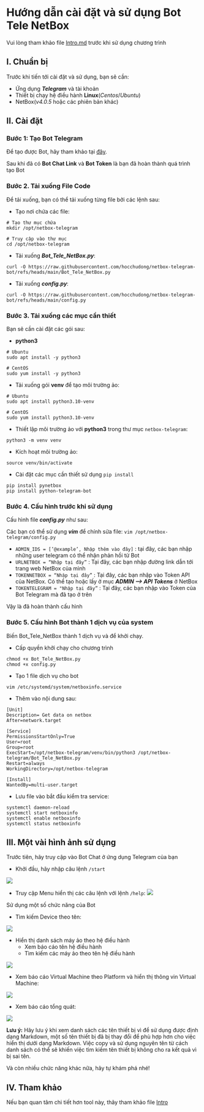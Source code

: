 # Hướng dẫn cài đặt và sử dụng Bot Tele NetBox
Vui lòng tham khảo file [Intro.md](https://github.com/hocchudong/netbox-telegram-bot/blob/main/Intro.md) trước khi sử dụng chương trình
## I. Chuẩn bị
Trước khi tiến tới cài đặt và sử dụng, bạn sẽ cần:
- Ứng dụng ***Telegram*** và tài khoản
- Thiết bị chạy hệ điều hành **Linux**(*Centos*/*Ubuntu*)
- NetBox(*v4.0.5* hoặc các phiên bản khác)
## II. Cài đặt
### Bước 1: Tạo Bot Telegram
Để tạo được Bot, hãy tham khảo tại [đây](https://core.telegram.org/bots#how-do-i-create-a-bot).

Sau khi đã có **Bot Chat Link** và **Bot Token** là bạn đã hoàn thành quá trình tạo Bot

### Bước 2. Tải xuống File Code
Để tải xuống, bạn có thể tải xuống từng file bởi các lệnh sau:
- Tạo nơi chứa các file:
```
# Tạo thư mục chứa 
mkdir /opt/netbox-telegram

# Truy cập vào thư mục
cd /opt/netbox-telegram
```
- Tải xuống ***Bot_Tele_NetBox.py***:
```
curl -O https://raw.githubusercontent.com/hocchudong/netbox-telegram-bot/refs/heads/main/Bot_Tele_NetBox.py
```
- Tải xuống ***config.py***:  
```
curl -O https://raw.githubusercontent.com/hocchudong/netbox-telegram-bot/refs/heads/main/config.py
```

### Bước 3. Tải xuống các mục cần thiết
Bạn sẽ cần cài đặt các gói sau:
- **python3**
```
# Ubuntu
sudo apt install -y python3

# CentOS
sudo yum install -y python3
```
- Tải xuống gói **venv** để tạo môi trường ảo:
```
# Ubuntu
sudo apt install python3.10-venv

# CentOS
sudo yum install python3.10-venv
```
- Thiết lập môi trường ảo với **python3** trong thư mục `netbox-telegram`:
```
python3 -m venv venv
```

- Kích hoạt môi trường ảo:
```
source venv/bin/activate
```
- Cài đặt các mục cần thiết sử dụng `pip install`
```
pip install pynetbox
pip install python-telegram-bot
```

### Bước 4. Cấu hình trước khi sử dụng

Cấu hình file ***config.py*** như sau:

Các bạn có thể sử dụng ***vim*** để chính sửa file:  `vim /opt/netbox-telegram/config.py` 

- `ADMIN_IDS = [’@example’, Nhập thêm vào đây]` : tại đây, các bạn nhập những user telegram có thể nhận phản hồi từ Bot
- `URLNETBOX = “Nhập tại đây”` : Tại đây, các bạn nhập đường link dẫn tới trang web NetBox của mình
- `TOKENNETBOX = “Nhập tại đây”` : Tại đây, các bạn nhập vào Token API của NetBox. Có thể tạo hoặc lấy ở mục ***ADMIN —> API Tokens*** ở NetBox
- `TOKENTELEGRAM = "Nhập tại đây”` : Tại đây, các bạn nhập vào Token của Bot Telegram mà đã tạo ở trên

Vậy là đã hoàn thành cấu hình
### Bước 5. Cấu hình Bot thành 1 dịch vụ của system
Biến Bot_Tele_NetBox thành 1 dịch vụ và để khởi chạy.

- Cấp quyền khởi chạy cho chương trình
```
chmod +x Bot_Tele_NetBox.py
chmod +x config.py
```
- Tạo 1 file dịch vụ cho bot
```
vim /etc/systemd/system/netboxinfo.service
```
- Thêm vào nội dung sau:
```
[Unit]
Description= Get data on netbox
After=network.target

[Service]
PermissionsStartOnly=True
User=root
Group=root
ExecStart=/opt/netbox-telegram/venv/bin/python3 /opt/netbox-telegram/Bot_Tele_NetBox.py
Restart=always
WorkingDirectory=/opt/netbox-telegram

[Install]
WantedBy=multi-user.target
```
- Lưu file vào bắt đầu kiểm tra service:
```
systemctl daemon-reload
systemctl start netboxinfo
systemctl enable netboxinfo
systemctl status netboxinfo
```
## III. Một vài hình ảnh sử dụng
Trước tiên, hãy truy cập vào Bot Chat ở ứng dụng Telegram của bạn
- Khởi đầu, hãy nhập câu lệnh `/start` 

![](/Anh/Screenshot_1003.png)

- Truy cập Menu hiển thị các câu lệnh với lệnh `/help`:
![](/Anh/Screenshot_967.png)

Sử dụng một số chức năng của Bot

- Tìm kiếm Device theo tên:

![](/Anh/Screenshot_968.png)

- Hiển thị danh sách máy ảo theo hệ điều hành
  - Xem báo cáo tên hệ điều hành
  - Tìm kiếm các máy ảo theo tên hệ điều hành

![](/Anh/Screenshot_976.png)

- Xem báo cáo Virtual Machine theo Platform và hiển thị thông vin Virtual Machine:

![](/Anh/Screenshot_973.png)

- Xem báo cáo tổng quát:

![](/Anh/Screenshot_969.png)

**Lưu ý:** Hãy lưu ý khi xem danh sách các tên thiết bị vì để sử dụng được định dạng Markdown, một số tên thiết bị đã bị thay đổi để phù hợp hơn cho việc hiển thị dưới dạng Markdown. Việc copy và sử dụng nguyên tên từ cách danh sách có thể sẽ khiến việc tìm kiếm tên thiết bị không cho ra kết quả vì bị sai tên.

Và còn nhiều chức năng khác nữa, hãy tự khám phá nhé!
## IV. Tham khảo
Nếu bạn quan tâm chi tiết hơn tool này, thãy tham khảo file [Intro](https://github.com/hocchudong/netbox-telegram-bot/blob/main/Intro.md)